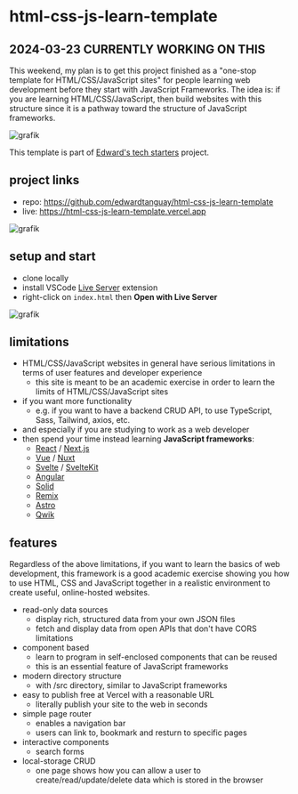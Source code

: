 # html-css-js-learn-template

## 2024-03-23 CURRENTLY WORKING ON THIS

This weekend, my plan is to get this project finished as a "one-stop template for HTML/CSS/JavaScript sites" for people learning web development before they start with JavaScript Frameworks. The idea is: if you are learning HTML/CSS/JavaScript, then build websites with this structure since it is a pathway toward the structure of JavaScript frameworks.

![grafik](https://github.com/edwardtanguay/html-css-js-learn-template/assets/446574/0dd6ee51-d213-4c0d-b272-1402e0f5ff5b)

This template is part of [Edward's tech starters](https://tanguay-eu.vercel.app/starters) project.

## project links

- repo: https://github.com/edwardtanguay/html-css-js-learn-template
- live: https://html-css-js-learn-template.vercel.app

![grafik](https://github.com/edwardtanguay/html-css-js-framework/assets/446574/4530cedd-b97a-4268-b1cf-aa4d8a53c4de)

## setup and start

- clone locally
- install VSCode [Live Server](https://marketplace.visualstudio.com/items?itemName=ritwickdey.LiveServer) extension
- right-click on `index.html` then **Open with Live Server**

![grafik](https://github.com/edwardtanguay/html-css-js-template/assets/446574/f54205f9-1ad7-4d5f-9ba9-333a8921b05d)

## limitations

- HTML/CSS/JavaScript websites in general have serious limitations in terms of user features and developer experience
  - this site is meant to be an academic exercise in order to learn the limits of HTML/CSS/JavaScript sites
- if you want more functionality
  - e.g. if you want to have a backend CRUD API, to use TypeScript, Sass, Tailwind, axios, etc.
- and especially if you are studying to work as a web developer
- then spend your time instead learning **JavaScript frameworks**:
	- [React](https://react.dev) / [Next.js](https://nextjs.org)
	- [Vue](https://vuejs.org) / [Nuxt](https://nuxt.com)
	- [Svelte](https://svelte.dev) / [SvelteKit](https://kit.svelte.dev)
	- [Angular](https://angular.io)
	- [Solid](https://www.solidjs.com)
	- [Remix](https://remix.run)
	- [Astro](https://astro.build)
	- [Qwik](https://qwik.builder.io)

## features

Regardless of the above limitations, if you want to learn the basics of web development, this framework is a good academic exercise showing you how to use HTML, CSS and JavaScript together in a realistic environment to create useful, online-hosted websites.

- read-only data sources
    - display rich, structured data from your own JSON files
    - fetch and display data from open APIs that don't have CORS limitations
- component based 
	- learn to program in self-enclosed components that can be reused
	- this is an essential feature of JavaScript frameworks
- modern directory structure
  - with /src directory, similar to JavaScript frameworks
- easy to publish free at Vercel with a reasonable URL 
	- literally publish your site to the web in seconds
- simple page router
  - enables a navigation bar 
  - users can link to, bookmark and resturn to specific pages
- interactive components
  - search forms
- local-storage CRUD
  - one page shows how you can allow a user to create/read/update/delete data which is stored in the browser
